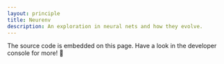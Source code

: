 ```yaml
---
layout: principle
title: Neurenv
description: An exploration in neural nets and how they evolve.
---
```


<div class="overflow-auto bg-gray-800 bg-gradient-to-r from-gray-900 to-sky-900 text-green-400 text-center p-16 mb-10">
  <code id="neurenv" class="inline-block whitespace-pre text-left"></code>
</div>

The source code is embedded on this page. Have a look in the developer console for more! 👻

<script type="text/javascript">
  const CLEAR_SCREEN = '\033[2J'
  const shuffle = (arr, n) => arr.sort(() => 0.5 - Math.random()).slice(0, n)
  const rand = (min, max) => Math.random() * (max - min) + min
  const randInt = (min, max) => parseInt(rand(min, max))
  const createArray = (length, func) => Array.apply(null, { length }).map(func)

  class Neuron {
    constructor(name) {
      this.name = name
    }

    nameWithType() {
      return `${this.constructor.name}:${this.name}`
    }
  }

  class Sensor extends Neuron { }

  class SightSensor extends Sensor { }

  class Action extends Neuron {
    constructor(name, func) {
      super(name)

      this.func = func
    }
  }

  class Synapse {
    constructor(from, to, weight, activation) {
      this.from = from
      this.to = to
      this.weight = weight
      this.activation = activation
    }
  }

  class Brain {
    constructor(creature, sensors, power, urges) {
      this.creature = creature
      this.sensors = sensors
      this.innerNeurons = createArray(power, (index) => new Neuron(`INNER_${index}`))
      this.urges = urges
      this.synapses = []

      this.wireRandomly()
    }

    wireRandomly() {
      shuffle(this.sensors, randInt(1, this.sensors.length))
        .forEach((sensor) => {
          shuffle(this.innerNeurons, randInt(1, this.innerNeurons.length))
            .forEach((innerNeuron) => this.addSynapse(sensor, innerNeuron))
        })

      shuffle(this.innerNeurons, randInt(0, this.innerNeurons.length))
        .forEach((innerNeuronFrom) => {
          shuffle(this.innerNeurons, randInt(0, this.innerNeurons.length))
            .filter((n) => n !== innerNeuronFrom)
            .forEach((innerNeuronTo) => this.addSynapse(innerNeuronFrom, innerNeuronTo))
        })

      shuffle(this.innerNeurons, randInt(1, this.innerNeurons.length))
        .forEach((innerNeuron) => {
          shuffle(this.urges, randInt(1, this.urges.length))
            .forEach((action) => this.addSynapse(innerNeuron, action))
        })
    }

    addSynapse(from, to) {
      this.synapses.push(new Synapse(from, to, Math.random(), Math.random()))
    }

    execute() {
      const weightedUrges = createArray(this.urges.length, () => Math.random())

//       this.sensors.forEach(() => {
//
//       })

      return weightedUrges
    }

    log() {
      console.log(
        this.synapses.map((s) => {
          return [s.from.nameWithType(), s.weight.toFixed(1), s.to.nameWithType()].join(' -> ')
        }).join('\n')
      )
    }
  }

  class Creature {
    constructor(world, brainPower) {
      this.world = world
      this.sensors = [
        new Sensor('SEE_NORTH'),
        new Sensor('SEE_SOUTH'),
        new Sensor('SEE_EAST'),
        new Sensor('SEE_WEST'),
      ]
      this.urges = [
        new Action('MOVE_NORTH', () => this.move(0, +1)),
        new Action('MOVE_SOUTH', () => this.move(0, -1)),
        new Action('MOVE_EAST', () => this.move(1, 0)),
        new Action('MOVE_WEST', () => this.move(-1, 0)),
      ]
      this.brain = new Brain(this, this.sensors, brainPower, this.urges)
      this.position = {
        x: randInt(0, this.world.width),
        y: randInt(0, this.world.height),
      }
      this.isDestroyed = false
    }

    adapt() {
      if (this.isDestroyed) {
        return
      }

      this.act( this.brain.execute() )
    }

    move(deltaX, deltaY) {
      if (deltaX !== 0) {
        this.position.x = Math.max(Math.min(this.position.x + deltaX, this.world.width), 0)
      }

      if (deltaY !== 0) {
        this.position.y = Math.max(Math.min(this.position.y + deltaY, this.world.height), 0)
      }
    }

    act(weightedUrges) {
      this.urges
        .filter((_, index) => weightedUrges[index] > 0.25)
        // TODO: filter by some activation function?
        .forEach((action) => action.func.call(this))
    }

    symbol() {
      return this.isDestroyed ? 'x' : '*'
    }

    destroy() {
      this.isDestroyed = true
    }
  }

  class World {
    constructor(mapWidth, mapHeight, numberOfCreatures, brainPower) {
      this.width = mapWidth
      this.height = mapHeight
      this.brainPower = brainPower
      this.creatures = createArray(numberOfCreatures, () => new Creature(this, brainPower))
    }

    loop(n, delay, renderElement) {
      this.creatures.forEach((c) => c.adapt())
      this.render(renderElement)

      if (n <= 0) return

      setTimeout(() => this.loop(n - 1, delay, renderElement), delay)
    }

    renderCreature(x, y) {
      const creature = this.creatures
        .find((c) => c.position.x === x && c.position.y === y)

      return creature ? creature.symbol() : ' '
    }

    render(renderElement) {
      const header = '|' + Array.from(Array(this.width + 3).keys(), () => '-').join('') + '|'
      const rows = []

      for (var y = 0; y <= this.height; y++) {
        const row = []

        for (var x = 0; x <= this.width; x++) {
          row.push(this.renderCreature(x, this.height - y))
        }

        rows.push('| ' + row.join('') + ' |')
      }

      const LINE_BREAK = '\n'
      let output = header + LINE_BREAK + rows.join(LINE_BREAK) + LINE_BREAK + header
      output += LINE_BREAK + 'REMAINING: ' + this.creatures.filter((c) => !c.isDestroyed).length

      if (renderElement) {
        renderElement.cols = this.width
        renderElement.rows = this.height

        renderElement.textContent = output
      } else {
        console.log(CLEAR_SCREEN)
        console.log(output)
      }
    }
  }

  const NUMBER_OF_CREATURES = 20
  const MAP_WIDTH = 60
  const MAP_HEIGHT = 15
  const BRAIN_POWER = 8
  const ITERATIONS = 1000
  const ITERATION_DELAY = 100
  const RENDER_ELEMENT = document.querySelector('#neurenv')

  const world = new World(MAP_WIDTH, MAP_HEIGHT, NUMBER_OF_CREATURES, BRAIN_POWER)
  world.creatures.forEach((c) => c.brain.log())
  world.loop(ITERATIONS, ITERATION_DELAY, RENDER_ELEMENT)
  // world.render(RENDER_ELEMENT)
</script>
